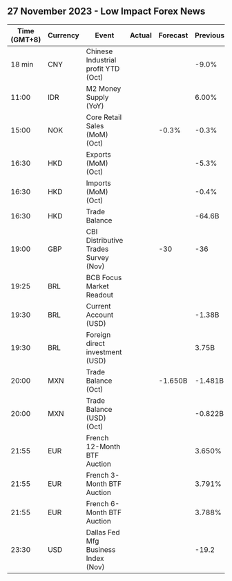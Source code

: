 ## 27 November 2023 - Low Impact Forex News

| Time (GMT+8) | Currency | Event | Actual | Forecast | Previous |
|------|----------|-------|--------|----------|----------|
| 18 min | CNY | Chinese Industrial profit YTD (Oct) |  |  | -9.0% |
| 11:00 | IDR | M2 Money Supply (YoY) |  |  | 6.00% |
| 15:00 | NOK | Core Retail Sales (MoM) (Oct) |  | -0.3% | -0.3% |
| 16:30 | HKD | Exports (MoM) (Oct) |  |  | -5.3% |
| 16:30 | HKD | Imports (MoM) (Oct) |  |  | -0.4% |
| 16:30 | HKD | Trade Balance |  |  | -64.6B |
| 19:00 | GBP | CBI Distributive Trades Survey (Nov) |  | -30 | -36 |
| 19:25 | BRL | BCB Focus Market Readout |  |  |  |
| 19:30 | BRL | Current Account (USD) |  |  | -1.38B |
| 19:30 | BRL | Foreign direct investment (USD) |  |  | 3.75B |
| 20:00 | MXN | Trade Balance (Oct) |  | -1.650B | -1.481B |
| 20:00 | MXN | Trade Balance (USD) (Oct) |  |  | -0.822B |
| 21:55 | EUR | French 12-Month BTF Auction |  |  | 3.650% |
| 21:55 | EUR | French 3-Month BTF Auction |  |  | 3.791% |
| 21:55 | EUR | French 6-Month BTF Auction |  |  | 3.788% |
| 23:30 | USD | Dallas Fed Mfg Business Index (Nov) |  |  | -19.2 |

